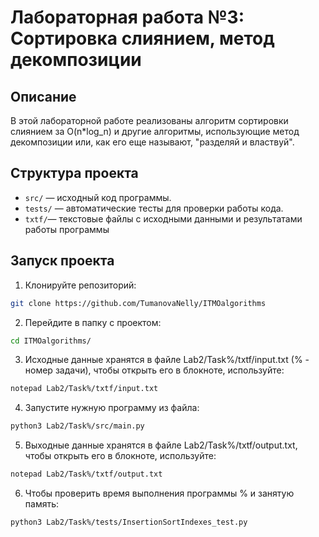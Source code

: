 # Лабораторная работа №3: Сортировка слиянием, метод декомпозиции

## Описание
В этой лабораторной работе реализованы алгоритм сортировки слиянием за O(n*log_n) и другие алгоритмы, использующие метод декомпозиции или,
как его еще называют, "разделяй и властвуй".

## Структура проекта
- `src/` — исходный код программы.
- `tests/` — автоматические тесты для проверки работы кода.
- `txtf/`— текстовые файлы с исходными данными и результатами работы программы

## Запуск проекта
1. Клонируйте репозиторий:
```bash
git clone https://github.com/TumanovaNelly/ITMOalgorithms
```
2. Перейдите в папку с проектом:
```bash
cd ITMOalgorithms/
```
3. Исходные данные хранятся в файле Lab2/Task%/txtf/input.txt (% - номер задачи), чтобы открыть его в блокноте, используйте:
```bash
notepad Lab2/Task%/txtf/input.txt
```
4. Запустите нужную программу из файла:
```bash
python3 Lab2/Task%/src/main.py
```
5. Выходные данные хранятся в файле Lab2/Task%/txtf/output.txt, чтобы открыть его в блокноте, используйте:
```bash
notepad Lab2/Task%/txtf/output.txt
```
6. Чтобы проверить время выполнения программы % и занятую память:
```bash
python3 Lab2/Task%/tests/InsertionSortIndexes_test.py
```
